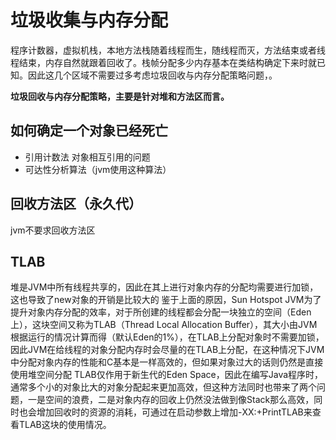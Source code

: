 # 垃圾收集与内存分配

程序计数器，虚拟机栈，本地方法栈随着线程而生，随线程而灭，方法结束或者线程结束，内存自然就跟着回收了。栈帧分配多少内存基本在类结构确定下来时就已知。因此这几个区域不需要过多考虑垃圾回收与内存分配策略问题，。

**垃圾回收与内存分配策略，主要是针对堆和方法区而言。**

## 如何确定一个对象已经死亡

* 引用计数法
对象相互引用的问题
* 可达性分析算法（jvm使用这种算法）


## 回收方法区（永久代）
jvm不要求回收方法区


## TLAB

  堆是JVM中所有线程共享的，因此在其上进行对象内存的分配均需要进行加锁，这也导致了new对象的开销是比较大的
  鉴于上面的原因，Sun Hotspot JVM为了提升对象内存分配的效率，对于所创建的线程都会分配一块独立的空间（Eden上），这块空间又称为TLAB（Thread Local Allocation Buffer），其大小由JVM根据运行的情况计算而得（默认Eden的1%），在TLAB上分配对象时不需要加锁，因此JVM在给线程的对象分配内存时会尽量的在TLAB上分配，在这种情况下JVM中分配对象内存的性能和C基本是一样高效的，但如果对象过大的话则仍然是直接使用堆空间分配
  TLAB仅作用于新生代的Eden Space，因此在编写Java程序时，通常多个小的对象比大的对象分配起来更加高效，但这种方法同时也带来了两个问题，一是空间的浪费，二是对象内存的回收上仍然没法做到像Stack那么高效，同时也会增加回收时的资源的消耗，可通过在启动参数上增加-XX:+PrintTLAB来查看TLAB这块的使用情况。

